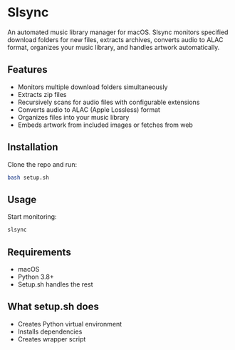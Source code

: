 # Slsync
An automated music library manager for macOS. Slsync monitors specified download folders for new files, extracts archives, converts audio to ALAC format, organizes your music library, and handles artwork automatically.

## Features
- Monitors multiple download folders simultaneously
- Extracts zip files
- Recursively scans for audio files with configurable extensions
- Converts audio to ALAC (Apple Lossless) format
- Organizes files into your music library
- Embeds artwork from included images or fetches from web

## Installation
Clone the repo and run:
```sh
bash setup.sh
```

## Usage
Start monitoring:
```sh
slsync
```

## Requirements
- macOS
- Python 3.8+
- Setup.sh handles the rest

## What setup.sh does
- Creates Python virtual environment
- Installs dependencies
- Creates wrapper script
